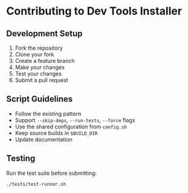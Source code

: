 # Contributing to Dev Tools Installer

## Development Setup
1. Fork the repository
2. Clone your fork
3. Create a feature branch
4. Make your changes
5. Test your changes
6. Submit a pull request

## Script Guidelines
- Follow the existing pattern
- Support `--skip-deps`, `--run-tests`, `--force` flags
- Use the shared configuration from `config.sh`
- Keep source builds in `$BUILD_DIR`
- Update documentation

## Testing
Run the test suite before submitting:
```bash
./tests/test-runner.sh
```
